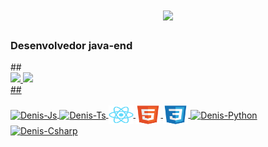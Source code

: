 <h1 align="center">
    <img src="https://readme-typing-svg.herokuapp.com/?font=Righteous&size=35&center=true&vCenter=true&width=700&height=70&duration=4000&lines=Olá!+👋;+Sou+Andre+Murilo+Rodrigues+de+França!;" />
</h1>
<h3>Desenvolvedor java-end</h3>
##
<div>
  <a href="https://github.com/AndreMuril0"> 
<img height="42%" src="https://github-readme-stats.vercel.app/api?username=AndreMuril0&show_icons=true&theme=dark&include_all_commits=true&count_private=true"/>
  <img height="50%
" src="https://github-readme-stats.vercel.app/api/top-langs/?username=AndreMuril0&layout=compact&langs_count=16&theme=dark"/>
</div>
##

    
<div style="display: inline_block"><br>
<img align="center" alt="Denis-Js" height="30" width="40" src="https://cdn.jsdelivr.net/gh/devicons/devicon@latest/icons/java/java-original-wordmark.svg">
<img align="center" alt="Denis-Ts" height="30" width="40" src="https://cdn.jsdelivr.net/gh/devicons/devicon@latest/icons/eclipse/eclipse-original.svg">
<img align="center" alt="Denis-React" height="30" width="40" src="https://raw.githubusercontent.com/devicons/devicon/master/icons/react/react-original.svg">
<img align="center" alt="Denis-HTML" height="30" width="40" src="https://raw.githubusercontent.com/devicons/devicon/master/icons/html5/html5-original.svg">
<img align="center" alt="Denis-CSS" height="30" width="40" src="https://raw.githubusercontent.com/devicons/devicon/master/icons/css3/css3-original.svg">
<img align="center" alt="Denis-Python" height="30" width="40" src="https://cdn.jsdelivr.net/gh/devicons/devicon@latest/icons/javascript/javascript-original.svg">
<img align="center" alt="Denis-Csharp" height="30" width="50" src="https://cdn.jsdelivr.net/gh/devicons/devicon@latest/icons/mysql/mysql-plain-wordmark.svg">
</div>
<!--
**AndreMuril0/AndreMuril0** is a ✨ _special_ ✨ repository because its `README.md` (this file) appears on your GitHub profile.

Here are some ideas to get you started:

- 🔭 I’m currently working on ...
- 🌱 I’m currently learning ...
- 👯 I’m looking to collaborate on ...
- 🤔 I’m looking for help with ...
- 💬 Ask me about ...
- 📫 How to reach me: ...
- 😄 Pronouns: ...
- ⚡ Fun fact: ...
-->
